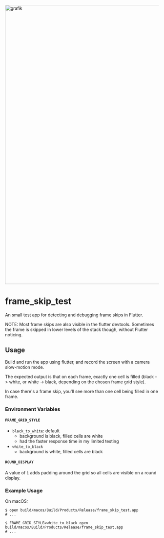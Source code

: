 <img width="912" alt="grafik" src="https://github.com/user-attachments/assets/2a876c1d-0d39-4561-81b8-c36ce5d75c74">

# frame_skip_test

An small test app for detecting and debugging frame skips in Flutter.

NOTE: Most frame skips are also visible in the flutter devtools. Sometimes
the frame is skipped in lower levels of the stack though, without Flutter noticing.

## Usage

Build and run the app using flutter, and record the screen with a camera slow-motion mode.

The expected output is that on each frame, exactly one cell is filled (black -> white, or white -> black, depending on the chosen frame grid style).

In case there's a frame skip, you'll see more than one cell being filled in one frame.

### Environment Variables

#### `FRAME_GRID_STYLE`

- `black_to_white`: default
  - background is black, filled cells are white
  - had the faster response time in my limited testing
- `white_to_black`
  - background is white, filled cells are black

#### `ROUND_DISPLAY`

A value of `1` adds padding around the grid so all cells are visible on a round display.

### Example Usage

On macOS:
```shell
$ open build/macos/Build/Products/Release/frame_skip_test.app
# ...

$ FRAME_GRID_STYLE=white_to_black open build/macos/Build/Products/Release/frame_skip_test.app
# ...
```
